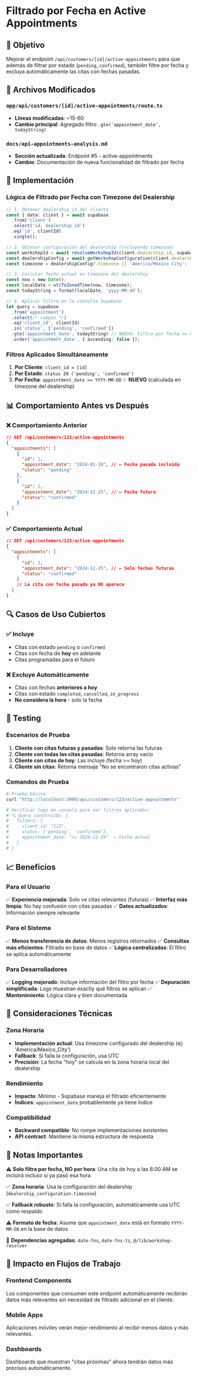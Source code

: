 # Filtrado por Fecha en Active Appointments

## 🎯 Objetivo

Mejorar el endpoint `/api/customers/[id]/active-appointments` para que además de filtrar por estado (`pending`, `confirmed`), también filtre por fecha y excluya automáticamente las citas con fechas pasadas.

## 📁 Archivos Modificados

### `app/api/customers/[id]/active-appointments/route.ts`
- **Líneas modificadas**: ~15-60
- **Cambio principal**: Agregado filtro `.gte('appointment_date', todayString)`

### `docs/api-appointments-analysis.md`
- **Sección actualizada**: Endpoint #5 - active-appointments
- **Cambio**: Documentación de nueva funcionalidad de filtrado por fecha

## 🚀 Implementación

### Lógica de Filtrado por Fecha con Timezone del Dealership
```typescript
// 1. Obtener dealership_id del cliente
const { data: client } = await supabase
  .from('client')
  .select('id, dealership_id')
  .eq('id', clientId)
  .single();

// 2. Obtener configuración del dealership (incluyendo timezone)
const workshopId = await resolveWorkshopId(client.dealership_id, supabase);
const dealershipConfig = await getWorkshopConfiguration(client.dealership_id, workshopId, supabase);
const timezone = dealershipConfig?.timezone || 'America/Mexico_City';

// 3. Calcular fecha actual en timezone del dealership
const now = new Date();
const localDate = utcToZonedTime(now, timezone);
const todayString = format(localDate, 'yyyy-MM-dd');

// 4. Aplicar filtro en la consulta Supabase
let query = supabase
  .from('appointment')
  .select(/* campos */)
  .eq('client_id', clientId)
  .in('status', ['pending', 'confirmed'])
  .gte('appointment_date', todayString) // NUEVO: Filtro por fecha >= hoy (hora local)
  .order('appointment_date', { ascending: false });
```

### Filtros Aplicados Simultáneamente
1. **Por Cliente**: `client_id = [id]`
2. **Por Estado**: `status IN ('pending', 'confirmed')`  
3. **Por Fecha**: `appointment_date >= YYYY-MM-DD` ✨ **NUEVO** (calculada en timezone del dealership)

## 📊 Comportamiento Antes vs Después

### ❌ Comportamiento Anterior
```json
// GET /api/customers/123/active-appointments
{
  "appointments": [
    {
      "id": 1,
      "appointment_date": "2024-01-10", // ← Fecha pasada incluida
      "status": "pending"
    },
    {
      "id": 2, 
      "appointment_date": "2024-12-25", // ← Fecha futura
      "status": "confirmed"
    }
  ]
}
```

### ✅ Comportamiento Actual
```json
// GET /api/customers/123/active-appointments
{
  "appointments": [
    {
      "id": 2,
      "appointment_date": "2024-12-25", // ← Solo fechas futuras
      "status": "confirmed"
    }
    // La cita con fecha pasada ya NO aparece
  ]
}
```

## 🔍 Casos de Uso Cubiertos

### ✅ Incluye
- Citas con estado `pending` o `confirmed`
- Citas con fecha de **hoy** en adelante
- Citas programadas para el futuro

### ❌ Excluye Automáticamente
- Citas con fechas **anteriores a hoy**
- Citas con estado `completed`, `cancelled`, `in_progress`
- **No considera la hora** - solo la fecha

## 🧪 Testing

### Escenarios de Prueba
1. **Cliente con citas futuras y pasadas**: Solo retorna las futuras
2. **Cliente con todas las citas pasadas**: Retorna array vacío
3. **Cliente con citas de hoy**: Las incluye (fecha >= hoy)
4. **Cliente sin citas**: Retorna mensaje "No se encontraron citas activas"

### Comandos de Prueba
```bash
# Prueba básica
curl "http://localhost:3000/api/customers/123/active-appointments"

# Verificar logs en consola para ver filtros aplicados:
# 🔍 Query construida: {
#   filters: {
#     client_id: "123",
#     status: ['pending', 'confirmed'],
#     appointment_date: ">= 2024-12-19"  ← Fecha actual
#   }
# }
```

## 📈 Beneficios

### Para el Usuario
✅ **Experiencia mejorada**: Solo ve citas relevantes (futuras)
✅ **Interfaz más limpia**: No hay confusión con citas pasadas
✅ **Datos actualizados**: Información siempre relevante

### Para el Sistema
✅ **Menos transferencia de datos**: Menos registros retornados
✅ **Consultas más eficientes**: Filtrado en base de datos
✅ **Lógica centralizadas**: El filtro se aplica automáticamente

### Para Desarrolladores
✅ **Logging mejorado**: Incluye información del filtro por fecha
✅ **Depuración simplificada**: Logs muestran exactly qué filtros se aplican
✅ **Mantenimiento**: Lógica clara y bien documentada

## 🔧 Consideraciones Técnicas

### Zona Horaria
- **Implementación actual**: Usa timezone configurado del dealership (ej: 'America/Mexico_City')
- **Fallback**: Si falla la configuración, usa UTC
- **Precisión**: La fecha "hoy" se calcula en la zona horaria local del dealership

### Rendimiento
- **Impacto**: Mínimo - Supabase maneja el filtrado eficientemente
- **Índices**: `appointment_date` probablemente ya tiene índice

### Compatibilidad
- **Backward compatible**: No rompe implementaciones existentes
- **API contract**: Mantiene la misma estructura de respuesta

## 🚨 Notas Importantes

⚠️ **Solo filtra por fecha, NO por hora**: Una cita de hoy a las 8:00 AM se incluirá incluso si ya pasó esa hora

✅ **Zona horaria**: Usa la configuración del dealership (`dealership_configuration.timezone`)

✅ **Fallback robusto**: Si falla la configuración, automáticamente usa UTC como respaldo

⚠️ **Formato de fecha**: Asume que `appointment_date` está en formato `YYYY-MM-DD` en la base de datos

🔧 **Dependencias agregadas**: `date-fns`, `date-fns-tz`, `@/lib/workshop-resolver`

## 🎯 Impacto en Flujos de Trabajo

### Frontend Components
Los componentes que consumen este endpoint automáticamente recibirán datos más relevantes sin necesidad de filtrado adicional en el cliente.

### Mobile Apps  
Aplicaciones móviles verán mejor rendimiento al recibir menos datos y más relevantes.

### Dashboards
Dashboards que muestran "citas próximas" ahora tendrán datos más precisos automáticamente.